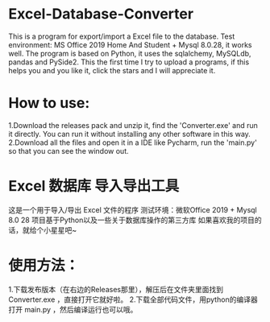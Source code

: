 # Excel-Database-Converter
This is a program for export/import a Excel file to the database.
Test environment: MS Office 2019 Home And Student + Mysql 8.0.28, it works well.
The program is based on Python, it uses the sqlalchemy, MySQLdb, pandas and PySide2.
This the first time I try to upload a programs, if this helps you and you like it, click the stars and I will appreciate it.

# How to use:
1.Download the releases pack and unzip it, find the 'Converter.exe' and run it directly. You can run it without installing any other software in this way.
2.Download all the files and open it in a IDE like Pycharm, run the 'main.py' so that you can see the window out.

# Excel 数据库 导入导出工具
这是一个用于导入/导出 Excel 文件的程序
测试环境：微软Office 2019 + Mysql 8.0 28
项目基于Python以及一些关于数据库操作的第三方库
如果喜欢我的项目的话，就给个小星星吧~

# 使用方法：
1.下载发布版本（在右边的Releases那里），解压后在文件夹里面找到 Converter.exe ，直接打开它就好啦。
2.下载全部代码文件，用python的编译器打开 main.py ，然后编译运行也可以哦。
